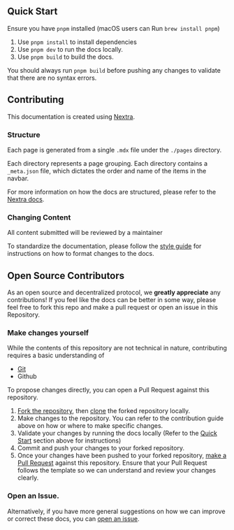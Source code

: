 ## Quick Start
Ensure you have `pnpm` installed (macOS users can Run `brew install pnpm`)

1. Use `pnpm install` to install dependencies
2. Use `pnpm dev` to run the docs locally.
3. Use `pnpm build` to build the docs.

You should always run `pnpm build` before pushing any changes to validate that there are no syntax errors.

## Contributing

This documentation is created using [Nextra](https://nextra.site).

### Structure
Each page is generated from a single `.mdx` file under the `./pages` directory.

Each directory represents a page grouping. Each directory contains a `_meta.json` file, which dictates the order and name of the items in the navbar.

For more information on how the docs are structured, please refer to the [Nextra docs](https://nextra.site/docs/guide).

### Changing Content
All content submitted will be reviewed by a maintainer

To standardize the documentation, please follow the [style guide]() for instructions on how to format changes to the docs.


## Open Source Contributors

As an open source and decentralized protocol, we **greatly appreciate** any contributions!
If you feel like the docs can be better in some way, please feel free to fork this repo and make a pull request or open an issue in this Repository.

### Make changes yourself
While the contents of this repository are not technical in nature, contributing requires a basic understanding of 
- [Git](https://git-scm.com/downloads)
- Github

To propose changes directly, you can open a Pull Request against this repository.

1. [Fork the repository](https://guides.github.com/activities/forking/), then [clone](https://docs.github.com/en/get-started/exploring-projects-on-github/contributing-to-a-project#cloning-a-fork) the forked repository locally.
2. Make changes to the repository. You can refer to the contribution guide above on how or where to make specific changes.
3. Validate your changes by running the docs locally (Refer to the [Quick Start](#quick-start) section above for instructions)
4. Commit and push your changes to your forked repository.
5. Once your changes have been pushed to your forked repository, [make a Pull Request](https://git-scm.com/downloads) against this repository. Ensure that your Pull Request follows the template so we can understand and review your changes clearly.

### Open an Issue.
Alternatively, if you have more general suggestions on how we can improve or correct these docs, you can [open an issue](https://github.com/sei-protocol/sei-docs/issues).


